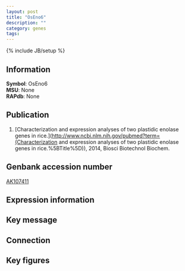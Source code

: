 ```yaml
---
layout: post
title: "OsEno6"
description: ""
category: genes
tags: 
---
```

{% include JB/setup %}

## Information
__Symbol__: OsEno6  
__MSU__: None  
__RAPdb__: None  

## Publication
1. [Characterization and expression analyses of two plastidic enolase genes in rice.](http://www.ncbi.nlm.nih.gov/pubmed?term=(Characterization and expression analyses of two plastidic enolase genes in rice.%5BTitle%5D)), 2014, Biosci Biotechnol Biochem.

## Genbank accession number
[AK107411](http://www.ncbi.nlm.nih.gov/nuccore/AK107411)

## Expression information

## Key message

## Connection

## Key figures


